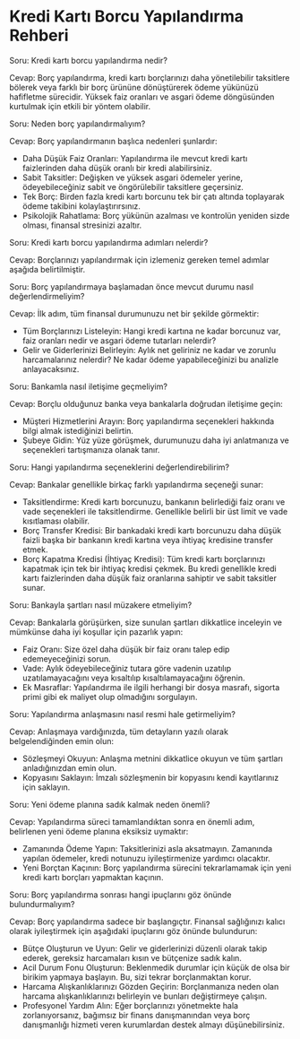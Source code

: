 # Kredi Kartı Borcu Yapılandırma Rehberi

Soru: Kredi kartı borcu yapılandırma nedir?

Cevap: Borç yapılandırma, kredi kartı borçlarınızı daha yönetilebilir taksitlere bölerek veya farklı bir borç ürününe dönüştürerek ödeme yükünüzü hafifletme sürecidir. Yüksek faiz oranları ve asgari ödeme döngüsünden kurtulmak için etkili bir yöntem olabilir.

Soru: Neden borç yapılandırmalıyım?

Cevap: Borç yapılandırmanın başlıca nedenleri şunlardır:
*   Daha Düşük Faiz Oranları: Yapılandırma ile mevcut kredi kartı faizlerinden daha düşük oranlı bir kredi alabilirsiniz.
*   Sabit Taksitler: Değişken ve yüksek asgari ödemeler yerine, ödeyebileceğiniz sabit ve öngörülebilir taksitlere geçersiniz.
*   Tek Borç: Birden fazla kredi kartı borcunu tek bir çatı altında toplayarak ödeme takibini kolaylaştırırsınız.
*   Psikolojik Rahatlama: Borç yükünün azalması ve kontrolün yeniden sizde olması, finansal stresinizi azaltır.

Soru: Kredi kartı borcu yapılandırma adımları nelerdir?

Cevap: Borçlarınızı yapılandırmak için izlemeniz gereken temel adımlar aşağıda belirtilmiştir.

Soru: Borç yapılandırmaya başlamadan önce mevcut durumu nasıl değerlendirmeliyim?

Cevap: İlk adım, tüm finansal durumunuzu net bir şekilde görmektir:
*   Tüm Borçlarınızı Listeleyin: Hangi kredi kartına ne kadar borcunuz var, faiz oranları nedir ve asgari ödeme tutarları nelerdir?
*   Gelir ve Giderlerinizi Belirleyin: Aylık net geliriniz ne kadar ve zorunlu harcamalarınız nelerdir? Ne kadar ödeme yapabileceğinizi bu analizle anlayacaksınız.

Soru: Bankamla nasıl iletişime geçmeliyim?

Cevap: Borçlu olduğunuz banka veya bankalarla doğrudan iletişime geçin:
*   Müşteri Hizmetlerini Arayın: Borç yapılandırma seçenekleri hakkında bilgi almak istediğinizi belirtin.
*   Şubeye Gidin: Yüz yüze görüşmek, durumunuzu daha iyi anlatmanıza ve seçenekleri tartışmanıza olanak tanır.

Soru: Hangi yapılandırma seçeneklerini değerlendirebilirim?

Cevap: Bankalar genellikle birkaç farklı yapılandırma seçeneği sunar:
*   Taksitlendirme: Kredi kartı borcunuzu, bankanın belirlediği faiz oranı ve vade seçenekleri ile taksitlendirme. Genellikle belirli bir üst limit ve vade kısıtlaması olabilir.
*   Borç Transfer Kredisi: Bir bankadaki kredi kartı borcunuzu daha düşük faizli başka bir bankanın kredi kartına veya ihtiyaç kredisine transfer etmek.
*   Borç Kapatma Kredisi (İhtiyaç Kredisi): Tüm kredi kartı borçlarınızı kapatmak için tek bir ihtiyaç kredisi çekmek. Bu kredi genellikle kredi kartı faizlerinden daha düşük faiz oranlarına sahiptir ve sabit taksitler sunar.

Soru: Bankayla şartları nasıl müzakere etmeliyim?

Cevap: Bankalarla görüşürken, size sunulan şartları dikkatlice inceleyin ve mümkünse daha iyi koşullar için pazarlık yapın:
*   Faiz Oranı: Size özel daha düşük bir faiz oranı talep edip edemeyeceğinizi sorun.
*   Vade: Aylık ödeyebileceğiniz tutara göre vadenin uzatılıp uzatılamayacağını veya kısaltılıp kısaltılamayacağını öğrenin.
*   Ek Masraflar: Yapılandırma ile ilgili herhangi bir dosya masrafı, sigorta primi gibi ek maliyet olup olmadığını sorgulayın.

Soru: Yapılandırma anlaşmasını nasıl resmi hale getirmeliyim?

Cevap: Anlaşmaya vardığınızda, tüm detayların yazılı olarak belgelendiğinden emin olun:
*   Sözleşmeyi Okuyun: Anlaşma metnini dikkatlice okuyun ve tüm şartları anladığınızdan emin olun.
*   Kopyasını Saklayın: İmzalı sözleşmenin bir kopyasını kendi kayıtlarınız için saklayın.

Soru: Yeni ödeme planına sadık kalmak neden önemli?

Cevap: Yapılandırma süreci tamamlandıktan sonra en önemli adım, belirlenen yeni ödeme planına eksiksiz uymaktır:
*   Zamanında Ödeme Yapın: Taksitlerinizi asla aksatmayın. Zamanında yapılan ödemeler, kredi notunuzu iyileştirmenize yardımcı olacaktır.
*   Yeni Borçtan Kaçının: Borç yapılandırma sürecini tekrarlamamak için yeni kredi kartı borçları yapmaktan kaçının.

Soru: Borç yapılandırma sonrası hangi ipuçlarını göz önünde bulundurmalıyım?

Cevap: Borç yapılandırma sadece bir başlangıçtır. Finansal sağlığınızı kalıcı olarak iyileştirmek için aşağıdaki ipuçlarını göz önünde bulundurun:
*   Bütçe Oluşturun ve Uyun: Gelir ve giderlerinizi düzenli olarak takip ederek, gereksiz harcamaları kısın ve bütçenize sadık kalın.
*   Acil Durum Fonu Oluşturun: Beklenmedik durumlar için küçük de olsa bir birikim yapmaya başlayın. Bu, sizi tekrar borçlanmaktan korur.
*   Harcama Alışkanlıklarınızı Gözden Geçirin: Borçlanmanıza neden olan harcama alışkanlıklarınızı belirleyin ve bunları değiştirmeye çalışın.
*   Profesyonel Yardım Alın: Eğer borçlarınızı yönetmekte hala zorlanıyorsanız, bağımsız bir finans danışmanından veya borç danışmanlığı hizmeti veren kurumlardan destek almayı düşünebilirsiniz.